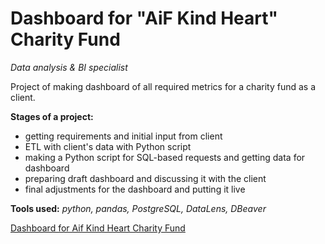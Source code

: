# Dashboard for "AiF Kind Heart" Charity Fund
*Data analysis & BI specialist* 

Project of making dashboard of all required metrics for a charity fund as a client.

**Stages of a project:**
- getting requirements and initial input from client
- ETL with client's data with Python script
- making a  Python script for SQL-based requests and getting data for dashboard
- preparing draft dashboard and discussing it with the client
- final adjustments for the dashboard and putting it live

**Tools used:**
*python, pandas, PostgreSQL, DataLens, DBeaver*

[Dashboard for Aif Kind Heart Charity Fund](https://datalens.yandex/dome50wt9xpo0)
